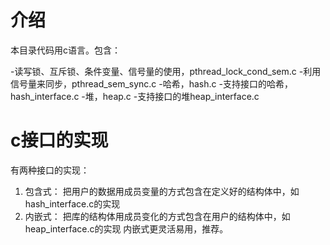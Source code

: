 # 介绍
本目录代码用c语言。包含：

-读写锁、互斥锁、条件变量、信号量的使用，pthread_lock_cond_sem.c
-利用信号量来同步，pthread_sem_sync.c
-哈希，hash.c
 -支持接口的哈希，hash_interface.c
-堆，heap.c
 -支持接口的堆heap_interface.c

# c接口的实现
有两种接口的实现：
1. 包含式：
   把用户的数据用成员变量的方式包含在定义好的结构体中，如hash_interface.c的实现
2. 内嵌式：
   把库的结构体用成员变化的方式包含在用户的结构体中，如heap_interface.c的实现
内嵌式更灵活易用，推荐。
